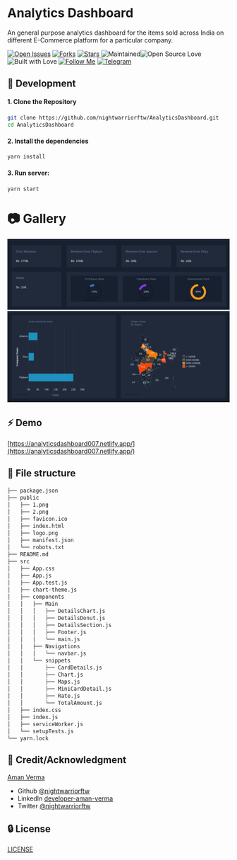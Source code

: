 # Analytics Dashboard
An general purpose analytics dashboard for the items sold across India on different E-Commerce platform for a particular company.

[![Open Issues](https://img.shields.io/github/issues/nightwarriorftw/AnalyticsDashboard?style=for-the-badge&logo=github)](https://github.com/nightwarriorftw/AnalyticsDashboard/issues) [![Forks](https://img.shields.io/github/forks/nightwarriorftw/AnalyticsDashboard?style=for-the-badge&logo=github)](https://github.com/nightwarriorftw/AnalyticsDashboard/network/members) [![Stars](https://img.shields.io/github/stars/nightwarriorftw/AnalyticsDashboard?style=for-the-badge&logo=reverbnation)](hhttps://github.com/nightwarriorftw/AnalyticsDashboard/stargazers) ![Maintained](https://img.shields.io/maintenance/yes/2020?style=for-the-badge&logo=github)![Open Source Love](https://img.shields.io/badge/Open%20Source-%E2%99%A5-red?style=for-the-badge&logo=open-source-initiative) ![Built with Love](https://img.shields.io/badge/Built%20With-%E2%99%A5-critical?style=for-the-badge&logo=ko-fi) [![Follow Me](https://img.shields.io/twitter/follow/nightwarriorftw?color=blue&label=Follow%20%40nightwarriorftw&logo=twitter&style=for-the-badge)](https://twitter.com/intent/follow?screen_name=nightwarriorftw) [![Telegram](https://img.shields.io/badge/Telegram-Chat-informational?style=for-the-badge&logo=telegram)](https://telegram.me/nightwarriorftw)


## :nut_and_bolt: Development


#### 1. Clone the Repository

```Bash
git clone https://github.com/nightwarriorftw/AnalyticsDashboard.git
cd AnalyticsDashboard
```

#### 2. Install the dependencies

```BASH
yarn install
```

#### 3. Run server:

```BASH
yarn start
```

# :camera: Gallery

![DetailsDonutChart](./public/1.png)
![DetailsChartandMap](./public/2.png)

## :zap: Demo

[https://analyticsdashboard007.netlify.app/](https://analyticsdashboard007.netlify.app/)

## :file_folder: File structure
```
├── package.json
├── public
│   ├── 1.png
│   ├── 2.png
│   ├── favicon.ico
│   ├── index.html
│   ├── logo.png
│   ├── manifest.json
│   └── robots.txt
├── README.md
├── src
│   ├── App.css
│   ├── App.js
│   ├── App.test.js
│   ├── chart-theme.js
│   ├── components
│   │   ├── Main
│   │   │   ├── DetailsChart.js
│   │   │   ├── DetailsDonut.js
│   │   │   ├── DetailsSection.js
│   │   │   ├── Footer.js
│   │   │   └── main.js
│   │   ├── Navigations
│   │   │   └── navbar.js
│   │   └── snippets
│   │       ├── CardDetails.js
│   │       ├── Chart.js
│   │       ├── Maps.js
│   │       ├── MiniCardDetail.js
│   │       ├── Rate.js
│   │       └── TotalAmount.js
│   ├── index.css
│   ├── index.js
│   ├── serviceWorker.js
│   └── setupTests.js
└── yarn.lock

```

## :star2: Credit/Acknowledgment
[Aman Verma](https://nightwarriorftw.netlify.app)
- Github [@nightwarriorftw](https://www.github.com/nightwarriorftw)
- LinkedIn [developer-aman-verma](https://www.linkedin.com/in/developer-aman-verma/)
- Twitter [@nightwarriorftw](https://www.twitter.com/nightwarriorftw)

## :lock: License

[LICENSE](/LICENSE)



